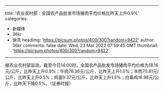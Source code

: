 
---
title: '农业农村部：全国农产品批发市场猪肉平均价格比昨天上升0.9%'
categories: 
 - 新媒体
 - 36kr
 - 快讯
headimg: 'https://picsum.photos/400/300?random=9422'
author: 36kr
comments: false
date: Wed, 23 Mar 2022 07:59:45 GMT
thumbnail: 'https://picsum.photos/400/300?random=9422'
---

<div>   
据农业农村部监测，截至今日14:00时，全国农产品批发市场猪肉平均价格为18.16元/公斤，比昨天上升0.9%；牛肉78.36元/公斤，比昨天上升1.0%；羊肉70.81元/公斤，比昨天上升0.5%；鸡蛋9.37元/公斤，比昨天上升1.5%；白条鸡16.98元/公斤，比昨天下降0.5%。（证券时报）  
</div>
            
